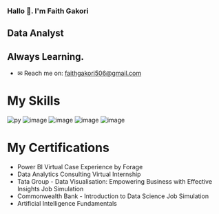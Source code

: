 ### Hallo 👋. I'm Faith Gakori

## Data Analyst
## Always Learning. 

- ✉ Reach me on: faithgakori506@gmail.com

# My Skills
![py](https://github.com/user-attachments/assets/4dacd070-bd48-4fd9-a970-99c9752cdf6c)
![image](https://github.com/user-attachments/assets/e8af31b8-2de9-405f-96a7-830fe273b615)
![image](https://github.com/user-attachments/assets/4ad0c83f-3d35-4659-836b-1ac2a882be1b)
![image](https://github.com/user-attachments/assets/36b3af1f-cb24-4410-bf62-23d4ae5b21a5)
![image](https://github.com/user-attachments/assets/cd2a77a3-1c15-439d-ba1e-6c3d65b7a257)




# My Certifications

- Power BI Virtual Case Experience by Forage
- Data Analytics Consulting Virtual Internship
- Tata Group - Data Visualisation: Empowering Business with Effective Insights Job Simulation
- Commonwealth Bank - Introduction to Data Science Job Simulation
- Artificial Intelligence Fundamentals
